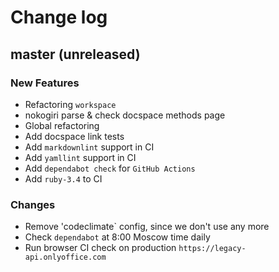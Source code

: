 # Change log

## master (unreleased)

### New Features

* Refactoring `workspace`
* nokogiri parse & check docspace methods page
* Global refactoring
* Add docspace link tests
* Add `markdownlint` support in CI
* Add `yamllint` support in CI
* Add `dependabot check` for `GitHub Actions`
* Add `ruby-3.4` to CI

### Changes

* Remove 'codeclimate` config, since we don't use any more
* Check `dependabot` at 8:00 Moscow time daily
* Run browser CI check on production `https://legacy-api.onlyoffice.com`
